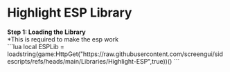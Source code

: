 <h1>Highlight ESP Library</h1>
<b>Step 1: Loading the Library</b><br>
*This is required to make the esp work
<br>
```lua
local ESPLib = loadstring(game:HttpGet("https://raw.githubusercontent.com/screengui/sidescripts/refs/heads/main/Libraries/Highlight-ESP",true))()
```
